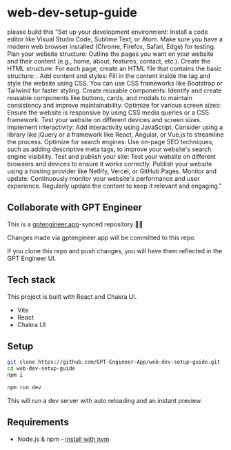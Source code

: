 # web-dev-setup-guide

please build this "Set up your development environment: Install a code editor like Visual Studio Code, Sublime Text, or Atom. Make sure you have a modern web browser installed (Chrome, Firefox, Safari, Edge) for testing.
Plan your website structure: Outline the pages you want on your website and their content (e.g., home, about, features, contact, etc.).
Create the HTML structure: For each page, create an HTML file that contains the basic structure: <!DOCTYPE html><html><head></head><body></body></html>.
Add content and styles: Fill in the content inside the <body> tag and style the website using CSS. You can use CSS frameworks like Bootstrap or Tailwind for faster styling.
Create reusable components: Identify and create reusable components like buttons, cards, and modals to maintain consistency and improve maintainability.
Optimize for various screen sizes: Ensure the website is responsive by using CSS media queries or a CSS framework. Test your website on different devices and screen sizes.
Implement interactivity: Add interactivity using JavaScript. Consider using a library like jQuery or a framework like React, Angular, or Vue.js to streamline the process.
Optimize for search engines: Use on-page SEO techniques, such as adding descriptive meta tags, to improve your website's search engine visibility.
Test and publish your site: Test your website on different browsers and devices to ensure it works correctly. Publish your website using a hosting provider like Netlify, Vercel, or GitHub Pages.
Monitor and update: Continuously monitor your website's performance and user experience. Regularly update the content to keep it relevant and engaging."


## Collaborate with GPT Engineer

This is a [gptengineer.app](https://gptengineer.app)-synced repository 🌟🤖

Changes made via gptengineer.app will be committed to this repo.

If you clone this repo and push changes, you will have them reflected in the GPT Engineer UI.

## Tech stack

This project is built with React and Chakra UI.

- Vite
- React
- Chakra UI

## Setup

```sh
git clone https://github.com/GPT-Engineer-App/web-dev-setup-guide.git
cd web-dev-setup-guide
npm i
```

```sh
npm run dev
```

This will run a dev server with auto reloading and an instant preview.

## Requirements

- Node.js & npm - [install with nvm](https://github.com/nvm-sh/nvm#installing-and-updating)
